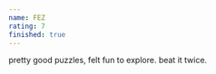 ```yaml
---
name: FEZ
rating: 7
finished: true
---
```


pretty good puzzles, felt fun to explore. beat it twice.
